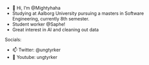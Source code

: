 - 👋 Hi, I’m @Mightyhaha
- Studying at Aalborg University pursuing a masters in Software Engineering, currently 8th semester.
- Student worker @Saphe!
- Great interest in AI and cleaning out data

Socials:
- 📫 Twitter: @ungtyrker
- 🎥 Youtube: ungtyrker
